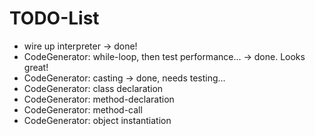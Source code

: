 # TODO-List

  * wire up interpreter  -> done!
  * CodeGenerator: while-loop, then test performance... -> done. Looks great!
  * CodeGenerator: casting -> done, needs testing...
  * CodeGenerator: class declaration
  * CodeGenerator: method-declaration
  * CodeGenerator: method-call
  * CodeGenerator: object instantiation

  

